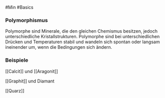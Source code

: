 #Min #Basics

### Polymorphismus

Polymorphe sind Minerale, die den gleichen Chemismus besitzen, jedoch unterschiedliche Kristallstrukturen.
Polymorphe sind bei unterschiedlichen Drücken und Temperaturen stabil und wandeln sich spontan oder langsam ineinender um, wenn die Bedingungen sich ändern.
<!--ID: 1705934302565-->


### Beispiele

[[Calcit]] und [[Aragonit]]
<!--ID: 1705934302571-->


[[Graphit]] und Diamant

[[Quarz]]

